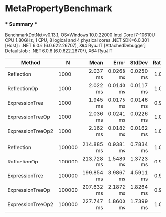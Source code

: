 # MetaPropertyBenchmark


### * Summary *

BenchmarkDotNet=v0.13.1, OS=Windows 10.0.22000
Intel Core i7-10610U CPU 1.80GHz, 1 CPU, 8 logical and 4 physical cores
.NET SDK=6.0.301
  [Host]     : .NET 6.0.6 (6.0.622.26707), X64 RyuJIT  [AttachedDebugger]
  DefaultJob : .NET 6.0.6 (6.0.622.26707), X64 RyuJIT


|            Method |      N |       Mean |     Error |    StdDev | Ratio | RatioSD |      Gen 0 | Allocated |
|------------------ |------- |-----------:|----------:|----------:|------:|--------:|-----------:|----------:|
|        Reflection |   1000 |   2.037 ms | 0.0268 ms | 0.0250 ms |  1.00 |    0.00 |    99.6094 |    414 KB |
|      ReflectionOp |   1000 |   2.022 ms | 0.0140 ms | 0.0117 ms |  1.00 |    0.01 |    97.6563 |    414 KB |
|    ExpressionTree |   1000 |   1.945 ms | 0.0175 ms | 0.0146 ms |  0.96 |    0.01 |    97.6563 |    414 KB |
|  ExpressionTreeOp |   1000 |   2.036 ms | 0.0241 ms | 0.0226 ms |  1.00 |    0.02 |    74.2188 |    305 KB |
| ExpressionTreeOp2 |   1000 |   2.162 ms | 0.0182 ms | 0.0162 ms |  1.06 |    0.01 |    82.0313 |    340 KB |
|                   |        |            |           |           |       |         |            |           |
|        Reflection | 100000 | 214.885 ms | 0.9381 ms | 0.7834 ms |  1.00 |    0.00 | 10000.0000 | 41,410 KB |
|      ReflectionOp | 100000 | 213.728 ms | 1.5480 ms | 1.3723 ms |  0.99 |    0.01 | 10000.0000 | 41,411 KB |
|    ExpressionTree | 100000 | 199.854 ms | 3.9867 ms | 4.5911 ms |  0.93 |    0.03 | 10000.0000 | 41,415 KB |
|  ExpressionTreeOp | 100000 | 207.632 ms | 2.1872 ms | 1.8264 ms |  0.97 |    0.01 |  7333.3333 | 30,472 KB |
| ExpressionTreeOp2 | 100000 | 227.747 ms | 1.8600 ms | 1.7399 ms |  1.06 |    0.01 |  8000.0000 | 33,989 KB |
